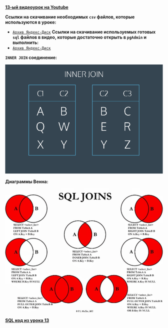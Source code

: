 [**13-ый видеоурок на Youtube**](https://youtu.be/vO0qLi2RjQs)

**Ccылки на скачивание необходимых `csv` файлов, которые используются в уроке:**<br>
- [`Архив Яндекс-Диск`](https://disk.yandex.ru/d/uMayiZg1CK6Eow)
**Ccылки на скачивание используемых готовых `sql` файлов в видео, которые достаточно открыть в `pgAdmin` и выполнить:**
- [`Архив Яндекс-Диск`](https://disk.yandex.ru/d/uMayiZg1CK6Eow)

**`INNER JOIN` соединение:**

![img](/Module2/L-13/images/INNER-JOIN.gif)

**Диаграммы Венна:**

![img](/Module2/L-13/images/D-venna.jpg)

[**SQL код из урока 13**](/Module2/L-13/SQLfiles/SQLForLesson13.sql)




